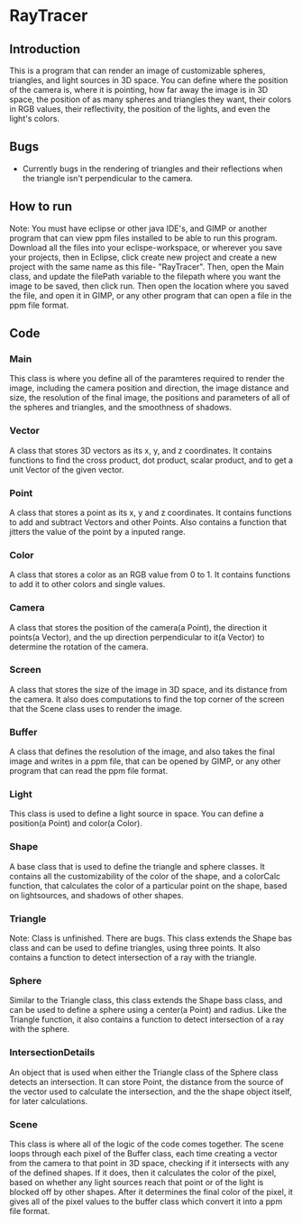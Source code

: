 # RayTracer
## Introduction
This is a program that can render an image of customizable spheres, triangles, and light sources in 3D space. You can define where the position of the camera is, where it is pointing, how far away the image is in 3D space, the position of as many spheres and triangles they want, their colors in RGB values, their reflectivity, the position of the lights, and even the light's colors.
## Bugs
- Currently bugs in the rendering of triangles and their reflections when the triangle isn't perpendicular to the camera.
## How to run
Note: You must have eclipse or other java IDE's, and GIMP or another program that can view ppm files installed to be able to run this program.
Download all the files into your eclispe-workspace, or wherever you save your projects, then in Eclipse, click create new project and create a new project with the same name as this file- "RayTracer". Then, open the Main class, and update the filePath variable to the filepath where you want the image to be saved, then click run. Then open the location where you saved the file, and open it in GIMP, or any other program that can open a file in the ppm file format.
## Code
### Main
This class is where you define all of the paramteres required to render the image, including the camera position and direction, the image distance and size, the resolution of the final image, the positions and parameters of all of the spheres and triangles, and the smoothness of shadows.
### Vector
A class that stores 3D vectors as its x, y, and z coordinates. It contains functions to find the cross product, dot product, scalar product, and to get a unit Vector of the given vector.
### Point
A class that stores a point as its x, y and z coordinates. It contains functions to add and subtract Vectors and other Points. Also contains a function that jitters the value of the point by a inputed range.
### Color
A class that stores a color as an RGB value from 0 to 1. It contains functions to add it to other colors and single values.
### Camera
A class that stores the position of the camera(a Point), the direction it points(a Vector), and the up direction perpendicular to it(a Vector) to determine the rotation of the camera.
### Screen
A class that stores the size of the image in 3D space, and its distance from the camera. It also does computations to find the top corner of the screen that the Scene class uses to render the image.
### Buffer
A class that defines the resolution of the image, and also takes the final image and writes in a ppm file, that can be opened by GIMP, or any other program that can read the ppm file format.
### Light
This class is used to define a light source in space. You can define a position(a Point) and color(a Color).
### Shape
A base class that is used to define the triangle and sphere classes. It contains all the customizability of the color of the shape, and a colorCalc function, that calculates the color of a particular point on the shape, based on lightsources, and shadows of other shapes.
### Triangle
Note: Class is unfinished. There are bugs.
This class extends the Shape bas class and can be used to define triangles, using three points. It also contains a function to detect intersection of a ray with the triangle.
### Sphere
Similar to the Triangle class, this class extends the Shape bass class, and can be used to define a sphere using a center(a Point) and radius. Like the Triangle function, it also contains a function to detect intersection of a ray with the sphere. 
### IntersectionDetails
An object that is used when either the Triangle class of the Sphere class detects an intersection. It can store Point, the distance from the source of the vector used to calculate the intersection, and the the shape object itself, for later calculations.
### Scene
This class is where all of the logic of the code comes together. The scene loops through each pixel of the Buffer class, each time creating a vector from the camera to that point in 3D space, checking if it intersects with any of the defined shapes. If it does, then it calculates the color of the pixel, based on whether any light sources reach that point or of the light is blocked off by other shapes. After it determines the final color of the pixel, it gives all of the pixel values to the buffer class which convert it into a ppm file format.
